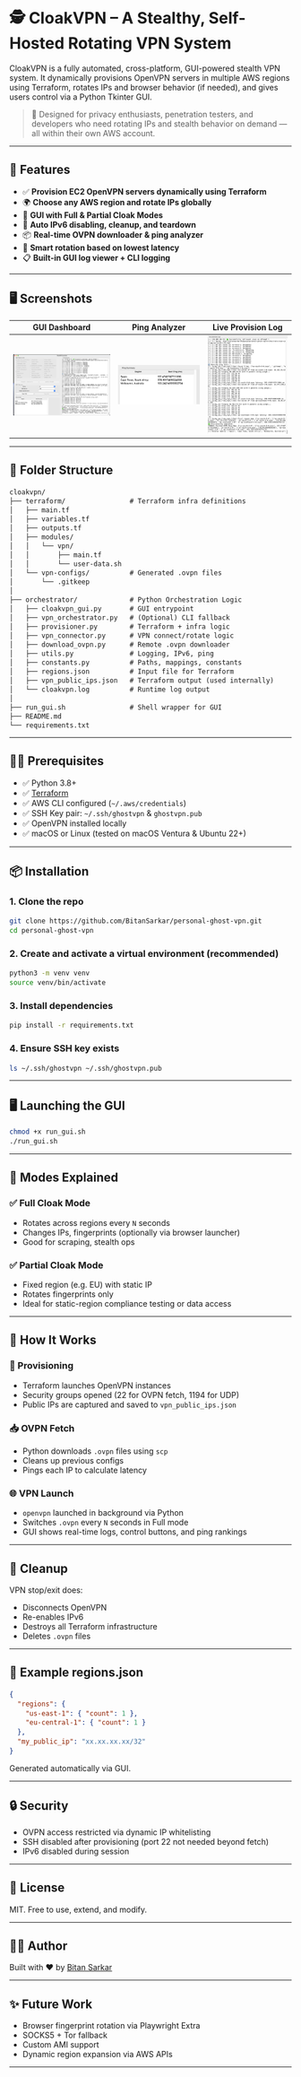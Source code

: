 # 🕵️ CloakVPN – A Stealthy, Self-Hosted Rotating VPN System

CloakVPN is a fully automated, cross-platform, GUI-powered stealth VPN system. It dynamically provisions OpenVPN servers in multiple AWS regions using Terraform, rotates IPs and browser behavior (if needed), and gives users control via a Python Tkinter GUI.

> 🔐 Designed for privacy enthusiasts, penetration testers, and developers who need rotating IPs and stealth behavior on demand — all within their own AWS account.

---

## 🚀 Features

- ✅ **Provision EC2 OpenVPN servers dynamically using Terraform**
- 🌍 **Choose any AWS region and rotate IPs globally**
- 🧭 **GUI with Full & Partial Cloak Modes**
- 🔄 **Auto IPv6 disabling, cleanup, and teardown**
- 📦 **Real-time OVPN downloader & ping analyzer**
- 🧠 **Smart rotation based on lowest latency**
- 📋 **Built-in GUI log viewer + CLI logging**

---

## 🖥️ Screenshots

| GUI Dashboard | Ping Analyzer | Live Provision Log |
| ------------- | ------------- | ------------------ |
| ![UI](docs/screenshot_ui.png) | ![Ping](docs/screenshot_ping.png) | ![Log](docs/screenshot_log.png) |

---

## 📁 Folder Structure

```
cloakvpn/
├── terraform/                # Terraform infra definitions
│   ├── main.tf
│   ├── variables.tf
│   ├── outputs.tf
│   ├── modules/
│   │   └── vpn/
│   │       ├── main.tf
│   │       └── user-data.sh
│   └── vpn-configs/          # Generated .ovpn files
│       └── .gitkeep
│
├── orchestrator/             # Python Orchestration Logic
│   ├── cloakvpn_gui.py       # GUI entrypoint
│   ├── vpn_orchestrator.py   # (Optional) CLI fallback
│   ├── provisioner.py        # Terraform + infra logic
│   ├── vpn_connector.py      # VPN connect/rotate logic
│   ├── download_ovpn.py      # Remote .ovpn downloader
│   ├── utils.py              # Logging, IPv6, ping
│   ├── constants.py          # Paths, mappings, constants
│   ├── regions.json          # Input file for Terraform
│   ├── vpn_public_ips.json   # Terraform output (used internally)
│   └── cloakvpn.log          # Runtime log output
│
├── run_gui.sh                # Shell wrapper for GUI
├── README.md
└── requirements.txt
```

---

## 🧑‍💻 Prerequisites

- ✅ Python 3.8+
- ✅ [Terraform](https://developer.hashicorp.com/terraform/install)
- ✅ AWS CLI configured (`~/.aws/credentials`)
- ✅ SSH Key pair: `~/.ssh/ghostvpn` & `ghostvpn.pub`
- ✅ OpenVPN installed locally
- ✅ macOS or Linux (tested on macOS Ventura & Ubuntu 22+)

---

## 📦 Installation

### 1. Clone the repo

```bash
git clone https://github.com/BitanSarkar/personal-ghost-vpn.git
cd personal-ghost-vpn
```

### 2. Create and activate a virtual environment (recommended)

```bash
python3 -m venv venv
source venv/bin/activate
```

### 3. Install dependencies

```bash
pip install -r requirements.txt
```

### 4. Ensure SSH key exists

```bash
ls ~/.ssh/ghostvpn ~/.ssh/ghostvpn.pub
```

---

## 🖥️ Launching the GUI

```bash
chmod +x run_gui.sh
./run_gui.sh
```

---

## 🧭 Modes Explained

### ✅ Full Cloak Mode
- Rotates across regions every `N` seconds
- Changes IPs, fingerprints (optionally via browser launcher)
- Good for scraping, stealth ops

### ✅ Partial Cloak Mode
- Fixed region (e.g. EU) with static IP
- Rotates fingerprints only
- Ideal for static-region compliance testing or data access

---

## 🔧 How It Works

### 🔨 Provisioning
- Terraform launches OpenVPN instances
- Security groups opened (22 for OVPN fetch, 1194 for UDP)
- Public IPs are captured and saved to `vpn_public_ips.json`

### 📥 OVPN Fetch
- Python downloads `.ovpn` files using `scp`
- Cleans up previous configs
- Pings each IP to calculate latency

### 🌐 VPN Launch
- `openvpn` launched in background via Python
- Switches `.ovpn` every `N` seconds in Full mode
- GUI shows real-time logs, control buttons, and ping rankings

---

## 🧼 Cleanup

VPN stop/exit does:
- Disconnects OpenVPN
- Re-enables IPv6
- Destroys all Terraform infrastructure
- Deletes `.ovpn` files

---

## 🧪 Example regions.json

```json
{
  "regions": {
    "us-east-1": { "count": 1 },
    "eu-central-1": { "count": 1 }
  },
  "my_public_ip": "xx.xx.xx.xx/32"
}
```

Generated automatically via GUI.

---

## 🔒 Security

- OVPN access restricted via dynamic IP whitelisting
- SSH disabled after provisioning (port 22 not needed beyond fetch)
- IPv6 disabled during session

---

## 📜 License

MIT. Free to use, extend, and modify.

---

## 🙋‍♂️ Author

Built with ❤️ by [Bitan Sarkar](https://www.linkedin.com/in/bitan-sarkar-338065162)

---

## ✨ Future Work

- Browser fingerprint rotation via Playwright Extra
- SOCKS5 + Tor fallback
- Custom AMI support
- Dynamic region expansion via AWS APIs

---